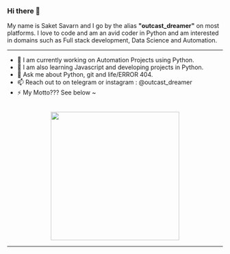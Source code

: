 ### Hi there 👋
My name is Saket Savarn and I go by the alias <b>"outcast_dreamer"</b> on most platforms.
I love to code and am an avid coder in Python and am interested in domains such as Full stack development, Data Science and Automation.
<hr> 

- 🔭 I am currently working on Automation Projects using Python.
- 🌱 I am also learning Javascript and developing projects in Python. 
- 💬 Ask me about Python, git and life/ERROR 404. 
- 📫 Reach out to  on telegram or instagram : @outcast_dreamer 
- ⚡ My Motto??? See below ~
<br>
<center>
<div style="text-align:center">
<img src="https://media.giphy.com/media/USV0ym3bVWQJJmNu3N/giphy.gif" height="300" width="300"/>
</div>
</center>
<hr>

<!--
**outcastdreamer/outcastdreamer** is a ✨ _special_ ✨ repository because its `README.md` (this file) appears on your GitHub profile.

Here are some ideas to get you started:
- 👯 I’m looking to collaborate on ...
- 🤔 I’m looking for help with ...
- 😄 Tags: Python
- ⚡ Fun fact:
-->
